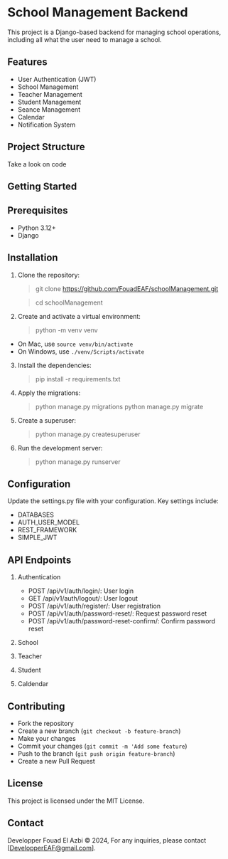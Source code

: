 # School Management Backend

This project is a Django-based backend for managing school operations, including all what the user need to manage a school.

## Features

- User Authentication (JWT)
- School Management
- Teacher Management
- Student Management
- Seance Management
- Calendar
- Notification System

## Project Structure

Take a look on code

## Getting Started

## Prerequisites

- Python 3.12+
- Django

## Installation

1. Clone the repository:

   > git clone https://github.com/FouadEAF/schoolManagement.git

   > cd schoolManagement

2. Create and activate a virtual environment:

   > python -m venv venv

- On Mac, use `source venv/bin/activate`
- On Windows, use `./venv/Scripts/activate`

3. Install the dependencies:

   > pip install -r requirements.txt

4. Apply the migrations:

   > python manage.py migrations
   > python manage.py migrate

5. Create a superuser:

   > python manage.py createsuperuser

6. Run the development server:

   > python manage.py runserver

## Configuration

Update the settings.py file with your configuration. Key settings include:

- DATABASES
- AUTH_USER_MODEL
- REST_FRAMEWORK
- SIMPLE_JWT

## API Endpoints

1. Authentication

   - POST /api/v1/auth/login/: User login
   - GET /api/v1/auth/logout/: User logout
   - POST /api/v1/auth/register/: User registration
   - POST /api/v1/auth/password-reset/: Request password reset
   - POST /api/v1/auth/password-reset-confirm/: Confirm password reset

2. School

3. Teacher

4. Student

5. Caldendar

## Contributing

- Fork the repository
- Create a new branch (`git checkout -b feature-branch`)
- Make your changes
- Commit your changes (`git commit -m 'Add some feature`)
- Push to the branch (`git push origin feature-branch`)
- Create a new Pull Request

## License

This project is licensed under the MIT License.

## Contact

Developper Fouad El Azbi &copy; 2024,
For any inquiries, please contact [DevelopperEAF@gmail.com].

